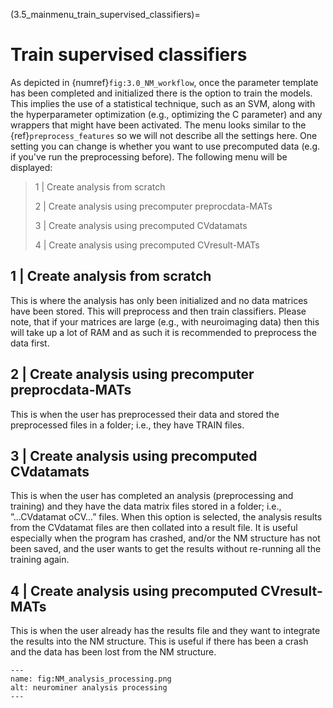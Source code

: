 (3.5_mainmenu_train_supervised_classifiers)=
# Train supervised classifiers

As depicted in {numref}`fig:3.0_NM_workflow`, once the parameter template has been completed and initialized there is the option to train the models. This implies the use of a statistical technique, such as an SVM, along with the hyperparameter optimization (e.g., optimizing the C parameter) and any wrappers that might have been activated. The menu looks similar to the {ref}`preprocess_features` so we will not describe all the settings here. One setting you can change is whether you want to use precomputed data (e.g. if you've run the preprocessing before). The following menu will be displayed:

> 1 | Create analysis from scratch
>
> 2 | Create analysis using precomputer preprocdata-MATs
>
> 3 | Create analysis using precomputed CVdatamats
>
> 4 | Create analysis using precomputed CVresult-MATs

## 1 | Create analysis from scratch
This is where the analysis has only been initialized and no data matrices have been stored. This will preprocess and then train classifiers. Please note, that if your matrices are large (e.g., with neuroimaging data) then this will take up a lot of RAM and as such it is recommended to preprocess the data first.

## 2 | Create analysis using precomputer preprocdata-MATs
This is when the user has preprocessed their data and stored the preprocessed files in a folder; i.e., they have TRAIN files.

## 3 | Create analysis using precomputed CVdatamats
This is when the user has completed an analysis (preprocessing and training) and they have the data matrix files stored in a folder; i.e., ”...CVdatamat oCV...” files. When this option is selected, the analysis results from the CVdatamat files are then collated into a result file. It is useful especially when the program has crashed, and/or the NM structure has not been saved, and the user wants to get the results without re-running all the training again.

## 4 | Create analysis using precomputed CVresult-MATs
This is when the user already has the results file and they want to integrate the results into the NM structure. This is useful if there has been a crash and the data has been lost from the NM structure.

```{figure} Images/NM_analysis_processing.png
---
name: fig:NM_analysis_processing.png
alt: neurominer analysis processing
---
```
